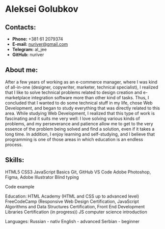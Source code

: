 # Aleksei Golubkov


## Contacts:
* **Phone:** +381 61 2079374
* **E-mail:** nuriver@gmail.com
* **Telegram:** al_jee
* **GitHub:** nuriver

## About me:
After a few years of working as an e-commerce manager, where I was kind of all-in-one (designer, copywriter, marketer, technical specialist), I realized that I like to solve technical problems related to design creation and e-marketplace integration software more than other kind of tasks. Thus, I concluded that I wanted to do some technical stuff in my life, chose Web Development, and began to study everything that was directly related to this area. While studying Web Development, I realized that this type of work is fascinating and it suits me very well: I love solving various kinds of problems, and my perseverance and patience allow me to get to the very essence of the problem being solved and find a solution, even if it takes a long time. In addition, I enjoy learning and self-studying, and I believe that programming is one of those areas in which education is an endless process. 


## Skills:
HTML5
CSS3
JavaScript Basics
Git, GitHub
VS Code
Adobe Photoshop, Figma, Adobe Illustrator
Blind typing

Code example

Education:
HTML Academy (HTML and CSS up to advanced level)
FreeCodeCamp (Responsive Web Design Certification, JavaScript Algorithms and Data Structures Certification, Front End Development Libraries Certification (in progress))
JS computer science introduction

Languages:
Russian - nativ
English - advanced
Serbian - beginner